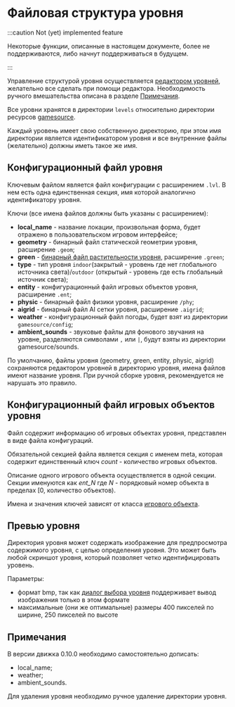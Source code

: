 ---
---

# Файловая структура уровня

:::caution Not (yet) implemented feature

Некоторые функции, описанные в настоящем документе, более не поддерживаются, либо начнут поддерживаться в будущем.

:::

Управление структурой уровня осуществляется [редактором уровней](level-editor.md), желательно все сделать при помощи редактора. 
Необходимость ручного вмешательства описана в разделе [Примечания](#примечания).

Все уровни хранятся в директории `levels` относительно директории ресурсов [gamesource](project-structure.md#игровые-ресурсы).

Каждый уровень имеет свою собственную директорию, при этом имя директории является идентификатором уровня 
и все внутренние файлы (желательно) должны иметь такое же имя. 

## Конфигурационный файл уровня

Ключевым файлом является файл конфигурации с расширением `.lvl`. В нем есть одна единственная секция, имя которой аналогично идентификатору уровня.

Ключи (все имена файлов должны быть указаны с расширением):
- **local_name** - название локации, произвольная форма, будет отражено в пользовательском игровом интерфейсе;
- **geometry** - бинарный файл статической геометрии уровня, расширение `.geom`;
- **green** - [бинарный файл растительности уровня](green-file.md), расширение `.green`;
- **type** - тип уровня `indoor`(закрытый - уровень где нет глобального источника света)/`outdoor` (открытый - уровень где есть глобальный источник света);
- **entity** - конфигурационный файл игровых объектов уровня, расширение `.ent`;
- **physic** - бинарный файл физики уровня, расширение `/phy`;
- **aigrid** - бинарный файл AI сетки уровня, расширение `.aigrid`;
- **weather** - конфигурационный файл погоды, будет взят из директории `gamesource/config`;
- **ambient_sounds** - звуковые файлы для фонового звучания на уровне, разделяются символами `,` или `|`, будут взяты из директории gamesource/sounds.

По умолчанию, файлы уровня (geometry, green, entity, physic, aigrid) сохраняются редактором уровней в директорию уровня, 
имена файлов имеют название уровня. При ручной сборке уровня, рекомендуется не нарушать это правило. 

## Конфигурационный файл игровых объектов уровня

Файл содержит информацию об игровых объектах уровня, представлен в виде файла конфигураций.

Обязательной секцией файла является секция с именем meta, которая содержит единственный ключ _count_ - количество игровых объектов.

Описание одного игрового объекта осуществляется в одной секции. Секции именуются как _ent_N_ где _N_ - порядковый номер объекта в пределах \[0, количество объектов).

Имена и значения ключей зависят от класса [игрового объекта](game-objects.md).

## Превью уровня

Директория уровня может содержать изображение для предпросмотра содержимого уровня, с целью определения уровня. Это может быть любой скриншот уровня, который позволяет четко идентифицировать уровень.

Параметры:
- формат bmp, так как [диалог выбора уровня](dialog-select.md#диалог-выбора-директории) поддерживает вывод изображения только в этом формате
- максимальные (они же оптимальные) размеры 400 пикселей по ширине, 250 пикселей по высоте
	
## Примечания

В версии движка 0.10.0 необходимо самостоятельно дописать:
- local_name;
- weather;
- ambient_sounds.

Для удаления уровня необходимо ручное удаление директории уровня. 
